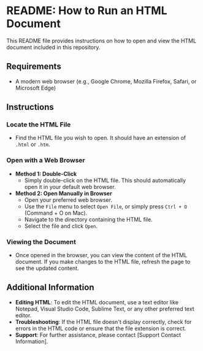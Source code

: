 # README: How to Run an HTML Document

This README file provides instructions on how to open and view the HTML document included in this repository.

## Requirements

- A modern web browser (e.g., Google Chrome, Mozilla Firefox, Safari, or Microsoft Edge)

## Instructions

### Locate the HTML File
- Find the HTML file you wish to open. It should have an extension of `.html` or `.htm`.

### Open with a Web Browser
- **Method 1: Double-Click**
  - Simply double-click on the HTML file. This should automatically open it in your default web browser.
- **Method 2: Open Manually in Browser**
  - Open your preferred web browser.
  - Use the `File` menu to select `Open File`, or simply press `Ctrl + O` (Command + O on Mac).
  - Navigate to the directory containing the HTML file.
  - Select the file and click `Open`.

### Viewing the Document
- Once opened in the browser, you can view the content of the HTML document. If you make changes to the HTML file, refresh the page to see the updated content.

## Additional Information

- **Editing HTML**: To edit the HTML document, use a text editor like Notepad, Visual Studio Code, Sublime Text, or any other preferred text editor.
- **Troubleshooting**: If the HTML file doesn't display correctly, check for errors in the HTML code or ensure that the file extension is correct.
- **Support**: For further assistance, please contact [Support Contact Information].
